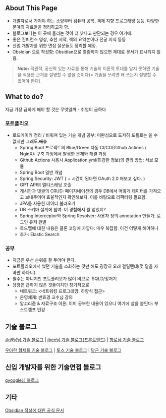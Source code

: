## About This Page

- 개발자로서 가져야 하는 소양부터 컴퓨터 공학, 객체 지향 프로그래밍 등등. 다양한 분야의 자료들을 정리하고자 함.
- 블로그보다는 이 곳에 올리는 것이 더 낫다고 판단되는 경우 여기에.
- 좋은 컨퍼런스 영상, 추천 서적, 책의 요약본이나 전공 지식 등등
- 신입 개발자를 위한 면접 질문들도 정리할 예정.
- Obsidian 으로 작성함: Obsidian으로 열람하지 않으면 제대로 문서가 표시되지 않음.

> **Note:** 객관적, 공신력 있는 자료를 통해 기술의 이론적 토대를 알지 못하면 기술을 적용한 근거를 설명할 수 없을 것이다(= 기술을 쓰려면 왜 쓰는지 설명할 수 있어야 한다).

## What to do?
지금 가장 급하게 해야 할 것은 무엇일까 - 취업이 급하다
### 포트폴리오
- 로드메이커 정리 / 비워져 있는 기술 개념 공부: 미완성으로 도저히 포폴로는 쓸 수 없지만 그래도.~~에휴~~
	- Spring Boot 프로젝트의 Blue/Green 자동 CI/CD(Github Actions / NginX): 구축 과정에서 발생한 문제와 해결 과정
	- Github Actions 사용시 Application.yml(민감한 정보)의 관리 방법: 서브 모듈
	- Spring Boot 일반 개념
	- Spring Security: JWT ( + 시간이 된다면 OAuth 2.0 해보고 싶다. )
	- GPT API의 멀티스레딩 호출
	- 게시판과 댓글의 CRUD: 페이지네이션의 경우 DB에서 어떻게 데이터를 가져오고 보내주어야 효율적인지 확인해보자. 이를 바탕으로 리팩터링 필요함.
	- JPA를 사용한 데이터 불러오기
	- DB 스키마 설계에 참여: 이 경험에서 뭘 얻었지?
	- Spring Interceptor와 Spring Resolver: 사용자 정의 annotation 만들기: 로그인 유저 판별
	- 로드맵에 대한 내용은 클론 코딩에 가깝다: 매우 복잡함. 이건 어떻게 해야하나
	- 추가: Elastic Search
### 공부
- 지금은 우선 순위를 잘 두어야 한다.
- 포트폴리오에서 썼던 기술을 소화하는 것만 해도 굉장히 오래 걸릴텐데(몇 달을 자바만 하다니).
- 필수는 아니지만 포트폴리오가 많이 비므로: SQLD/정처기
- 당장은 급하지 않은 것들이지만 장기적으로
	- 네트워크: <네트워킹 프로그래밍: 하향식 접근>
	- 운영체제: 반효경 교수님 강의
	- 알고리즘 & 자료구조 이론: 이미 공부한 내용이 있으니 여기에 살을 붙인다: 부스트캠프 인강

## 기술 블로그

[손권남님 기술 블로그](https://kwonnam.pe.kr/wiki/root) | [jbee님 기술 블로그(프론트엔드)](https://blog.jbee.io/Home) | [향로님 기술 블로그](https://jojoldu.tistory.com/)

[우아한 형제들 기술 블로그](https://techblog.woowahan.com/) | [토스 기술 블로그](https://toss.tech/) | [당근 기술 블로그](https://medium.com/daangn)

## 신입 개발자를 위한 기술면접 블로그

[gyoogle님 블로그](https://gyoogle.dev/)

## 기타

[Obsidian 작성에 대한 공식 문서](https://help.obsidian.md/Editing+and+formatting/Basic+formatting+syntax)